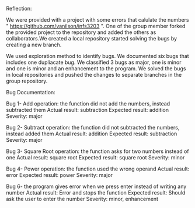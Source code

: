 Reflection:

We were provided with a project with some errors that calulate the numbers " https://github.com/vanilson/infs3203 ". One of the group member forked the provided project to the repository and added the others as collaborators.We created a local repository started solving the bugs by creating a new branch.

We used exploration method to identify bugs. We documented six bugs that includes one dupliacate bug. We classified 3 bugs as major, one is minor and one is minor and an enhancement to the program. We solved the bugs in local repositories and pushed the changes to separate branches in the group repository.

Bug Documentation:

Bug 1- Add operation: 
the function did not add the numbers, instead subtracted them
Actual result: subtraction
Expected result: addition
Severity: major

Bug 2- Subtract operation: 
the function did not subtracted the numbers, instead added them
Actual result: addition
Expected result: subtraction
Severity: major

Bug 3- Square Root operation: 
the function asks for two numbers instead of one
Actual result: square root
Expected result: square root
Severity: minor

Bug 4- Power operation: 
the function used the wrong operand
Actual result: error
Expected result: power
Severity: major

Bug 6- the program gives error when we press enter instead of writing any number
Actual result: Error and stops the function
Expected result: Should ask the user to enter the number 
Severity: minor, enhancement
